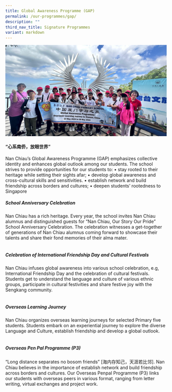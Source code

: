 ```yaml
---
title: Global Awareness Programme (GAP)
permalink: /our-programmes/gap/
description: ""
third_nav_title: Signature Programmes
variant: markdown
---
```

![](/images/Signature%20Programmes/gap01.jpg)


#### <b>“心系南侨，放眼世界”</b><br>

Nan Chiau’s Global Awareness Programme (GAP) emphasizes collective identity and enhances global outlook among our students. The school strives to provide opportunities for our students to: 
•	stay rooted to their heritage while setting their sights afar;
•	develop global awareness and cross-cultural skills and sensitivities. 
•	establish network and build friendship across borders and cultures;
•	deepen students’ rootedness to Singapore

##### School Anniversary Celebration<br>
Nan Chiau has a rich heritage. Every year, the school invites Nan Chiau alumnus and distinguished guests for “Nan Chiau, Our Story Our Pride” School Anniversary Celebration. The celebration witnesses a get-together of generations of Nan Chiau alumnus coming forward to showcase their talents and share their fond memories of their alma mater.<br><br>
##### Celebration of International Friendship Day and Cultural Festivals<br>
Nan Chiau infuses global awareness into various school celebration, e.g, International Friendship Day and the celebration of cultural festivals. Students get to understand the language and culture of various ethnic groups, participate in cultural festivities and share festive joy with the Sengkang community.<br><br>
##### Overseas Learning Journey<br>
Nan Chiau organizes overseas learning journeys for selected Primary five students. Students embark on an experiential journey to explore the diverse Language and Culture, establish friendship and develop a global outlook.<br><br>
##### Overseas Pen Pal Programme (P3)<br>
“Long distance separates no bosom friends” [海内存知己，天涯若比邻]. Nan Chiau believes in the importance of establish network and build friendship across borders and cultures. Our Overseas Penpal Programme (P3) links our students with overseas peers in various format, ranging from letter writing, virtual exchanges and project work.